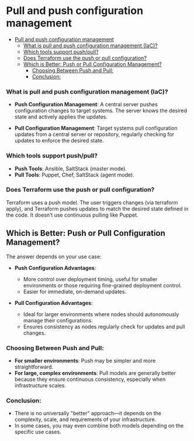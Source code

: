 # Pull and push configuration management

- [Pull and push configuration management](#pull-and-push-configuration-management)
    - [What is pull and push configuration management (IaC)?](#what-is-pull-and-push-configuration-management-iac)
    - [Which tools support push/pull?](#which-tools-support-pushpull)
    - [Does Terraform use the push or pull configuration?](#does-terraform-use-the-push-or-pull-configuration)
  - [Which is Better: Push or Pull Configuration Management?](#which-is-better-push-or-pull-configuration-management)
    - [Choosing Between Push and Pull:](#choosing-between-push-and-pull)
    - [Conclusion:](#conclusion)


### What is pull and push configuration management (IaC)?

* **Push Configuration Management**: A central server pushes configuration changes to target systems. The server knows the desired state and actively applies the updates.

* **Pull Configuration Management**: Target systems pull configuration updates from a central server or repository, regularly checking for updates to enforce the desired state.

### Which tools support push/pull?

* **Push Tools**: Ansible, SaltStack (master mode).
* **Pull Tools**: Puppet, Chef, SaltStack (agent mode).

### Does Terraform use the push or pull configuration?

Terraform uses a push model. The user triggers changes (via terraform apply), and Terraform pushes updates to match the desired state defined in the code. It doesn’t use continuous pulling like Puppet.

## Which is Better: Push or Pull Configuration Management?

The answer depends on your use case:

- **Push Configuration Advantages**:
  - More control over deployment timing, useful for smaller environments or those requiring fine-grained deployment control.
  - Easier for immediate, on-demand updates.

- **Pull Configuration Advantages**:
  - Ideal for larger environments where nodes should autonomously manage their configurations.
  - Ensures consistency as nodes regularly check for updates and pull changes.

### Choosing Between Push and Pull:
- **For smaller environments**: Push may be simpler and more straightforward.
- **For large, complex environments**: Pull models are generally better because they ensure continuous consistency, especially when infrastructure scales.

### Conclusion:
* There is no universally "better" approach—it depends on the complexity, scale, and requirements of your infrastructure. 
* In some cases, you may even combine both models depending on the specific use cases.

